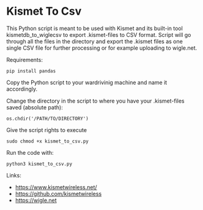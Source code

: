 # Kismet To Csv

This Python script is meant to be used with Kismet and its built-in tool kismetdb_to_wiglecsv to export .kismet-files to CSV format. Script will go through all the files in the directory and export the .kismet files as one single CSV file for further processing or for example uploading to wigle.net.

Requirements:
```
pip install pandas
```
Copy the Python script to your wardrivinig machine and name it accordingly.

Change the directory in the script to where you have your .kismet-files saved (absolute path):
```
os.chdir('/PATH/TO/DIRECTORY')
```

Give the script rights to execute
```
sudo chmod +x kismet_to_csv.py
```

Run the code with:
```
python3 kismet_to_csv.py
```

Links:
- https://www.kismetwireless.net/
- https://github.com/kismetwireless
- https://wigle.net

